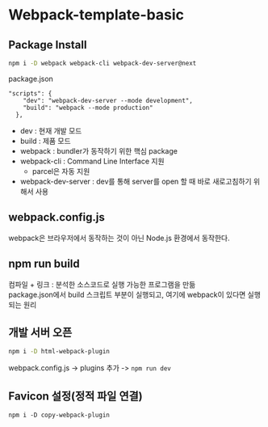 # Webpack-template-basic

## Package Install

```bash
npm i -D webpack webpack-cli webpack-dev-server@next
```

package.json
```
"scripts": {
    "dev": "webpack-dev-server --mode development",
    "build": "webpack --mode production"
  },
```
- dev : 현재 개발 모드
- build : 제품 모드
- webpack : bundler가 동작하기 위한 핵심 package
- webpack-cli : Command Line Interface 지원
  - parcel은 자동 지원
- webpack-dev-server : dev를 통해 server를 open 할 때 바로 새로고침하기 위해서 사용

## webpack.config.js

webpack은 브라우저에서 동작하는 것이 아닌 Node.js 환경에서 동작한다.

## npm run build

컴파일 + 링크 : 분석한 소스코드로 실행 가능한 프로그램을 만듦</br>
package.json에서 build 스크립트 부분이 실행되고, 여기에 webpack이 있다면 실행되는 원리

## 개발 서버 오픈

```bash
npm i -D html-webpack-plugin
```

webpack.config.js -> plugins 추가 -> ```npm run dev```

## Favicon 설정(정적 파일 연결)

```npm i -D copy-webpack-plugin```